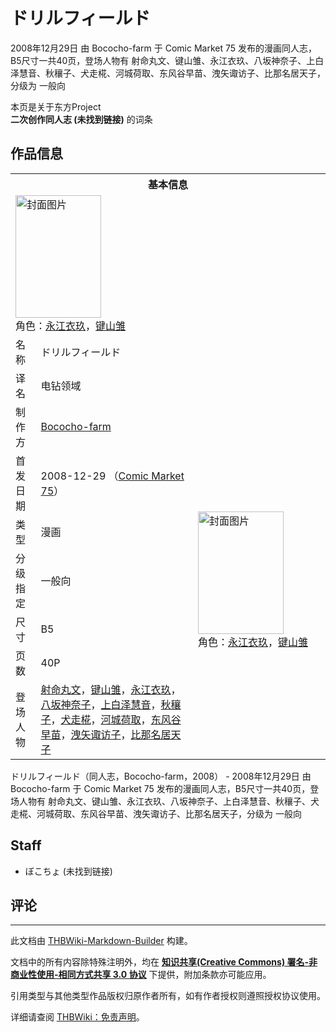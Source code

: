 # ドリルフィールド

<!-- source html: G:\repos\THBWiki-Markdown-Builder\THBWikiMarkdown\Temp\main\6\6a\ns0%3A%E3%83%89%E3%83%AA%E3%83%AB%E3%83%95%E3%82%A3%E3%83%BC%E3%83%AB%E3%83%89.html -->

2008年12月29日 由 Bococho-farm 于 Comic Market 75 发布的漫画同人志，B5尺寸一共40页，登场人物有 射命丸文、键山雏、永江衣玖、八坂神奈子、上白泽慧音、秋穰子、犬走椛、河城荷取、东风谷早苗、洩矢诹访子、比那名居天子，分级为 一般向

本页是关于东方Project  
 **二次创作同人志 (未找到链接)** 的词条

## 作品信息

<table><tbody><tr><th colspan="3">基本信息</th></tr><tr><td class="cover-artwork-mobile" colspan="2"><a href="./文件-ドリルフィールド封面.jpg.md" class="image" title="封面图片"><img alt="封面图片" src="https://upload.thwiki.cc/thumb/b/bd/%E3%83%89%E3%83%AA%E3%83%AB%E3%83%95%E3%82%A3%E3%83%BC%E3%83%AB%E3%83%89%E5%B0%81%E9%9D%A2.jpg/137px-%E3%83%89%E3%83%AA%E3%83%AB%E3%83%95%E3%82%A3%E3%83%BC%E3%83%AB%E3%83%89%E5%B0%81%E9%9D%A2.jpg" decoding="async" loading="lazy" width="137" height="196" srcset="https://upload.thwiki.cc/thumb/b/bd/%E3%83%89%E3%83%AA%E3%83%AB%E3%83%95%E3%82%A3%E3%83%BC%E3%83%AB%E3%83%89%E5%B0%81%E9%9D%A2.jpg/206px-%E3%83%89%E3%83%AA%E3%83%AB%E3%83%95%E3%82%A3%E3%83%BC%E3%83%AB%E3%83%89%E5%B0%81%E9%9D%A2.jpg 1.5x, https://upload.thwiki.cc/thumb/b/bd/%E3%83%89%E3%83%AA%E3%83%AB%E3%83%95%E3%82%A3%E3%83%BC%E3%83%AB%E3%83%89%E5%B0%81%E9%9D%A2.jpg/274px-%E3%83%89%E3%83%AA%E3%83%AB%E3%83%95%E3%82%A3%E3%83%BC%E3%83%AB%E3%83%89%E5%B0%81%E9%9D%A2.jpg 2x" data-file-width="1050" data-file-height="1500"></a><div class="cover-char">角色：<a href="./永江衣玖.md" title="永江衣玖">永江衣玖</a>，<a href="./键山雏.md" title="键山雏">键山雏</a></div></td>
</tr><tr><td class="label">名称</td><td colspan="2"> ドリルフィールド </td></tr><tr><td class="label">译名</td><td colspan="2"> 电钻领域 </td></tr><tr><td class="label">制作方</td><td><a href="./Bococho-farm.md" title="Bococho-farm">Bococho-farm</a></td><td class="cover-artwork" rowspan="7" style="min-width:196px;"><a href="./文件-ドリルフィールド封面.jpg.md" class="image" title="封面图片"><img alt="封面图片" src="https://upload.thwiki.cc/thumb/b/bd/%E3%83%89%E3%83%AA%E3%83%AB%E3%83%95%E3%82%A3%E3%83%BC%E3%83%AB%E3%83%89%E5%B0%81%E9%9D%A2.jpg/137px-%E3%83%89%E3%83%AA%E3%83%AB%E3%83%95%E3%82%A3%E3%83%BC%E3%83%AB%E3%83%89%E5%B0%81%E9%9D%A2.jpg" decoding="async" loading="lazy" width="137" height="196" srcset="https://upload.thwiki.cc/thumb/b/bd/%E3%83%89%E3%83%AA%E3%83%AB%E3%83%95%E3%82%A3%E3%83%BC%E3%83%AB%E3%83%89%E5%B0%81%E9%9D%A2.jpg/206px-%E3%83%89%E3%83%AA%E3%83%AB%E3%83%95%E3%82%A3%E3%83%BC%E3%83%AB%E3%83%89%E5%B0%81%E9%9D%A2.jpg 1.5x, https://upload.thwiki.cc/thumb/b/bd/%E3%83%89%E3%83%AA%E3%83%AB%E3%83%95%E3%82%A3%E3%83%BC%E3%83%AB%E3%83%89%E5%B0%81%E9%9D%A2.jpg/274px-%E3%83%89%E3%83%AA%E3%83%AB%E3%83%95%E3%82%A3%E3%83%BC%E3%83%AB%E3%83%89%E5%B0%81%E9%9D%A2.jpg 2x" data-file-width="1050" data-file-height="1500"></a><div class="cover-char">角色：<a href="./永江衣玖.md" title="永江衣玖">永江衣玖</a>，<a href="./键山雏.md" title="键山雏">键山雏</a></div></td>
</tr><tr><td class="label">首发日期</td><td>2008-12-29&#160;（<a href="/展会作品列表?e=Comic+Market%2375">Comic Market 75</a>）</td></tr><tr><td class="label">类型</td><td>漫画</td></tr><tr><td class="label">分级指定</td><td>一般向</td></tr><tr><td class="label">尺寸</td><td>B5</td></tr><tr><td class="label">页数</td><td>40P</td></tr><tr><td class="label">登场人物</td><td><a href="./射命丸文.md" title="射命丸文">射命丸文</a>，<a href="./键山雏.md" title="键山雏">键山雏</a>，<a href="./永江衣玖.md" title="永江衣玖">永江衣玖</a>，<a href="./八坂神奈子.md" title="八坂神奈子">八坂神奈子</a>，<a href="./上白泽慧音.md" title="上白泽慧音">上白泽慧音</a>，<a href="./秋穰子.md" title="秋穰子">秋穰子</a>，<a href="./犬走椛.md" title="犬走椛">犬走椛</a>，<a href="./河城荷取.md" title="河城荷取">河城荷取</a>，<a href="./东风谷早苗.md" title="东风谷早苗">东风谷早苗</a>，<a href="./洩矢诹访子.md" title="洩矢诹访子">洩矢诹访子</a>，<a href="./比那名居天子.md" title="比那名居天子">比那名居天子</a></td></tr></tbody></table>

ドリルフィールド（同人志，Bococho-farm，2008） - 2008年12月29日 由 Bococho-farm 于 Comic Market 75 发布的漫画同人志，B5尺寸一共40页，登场人物有 射命丸文、键山雏、永江衣玖、八坂神奈子、上白泽慧音、秋穰子、犬走椛、河城荷取、东风谷早苗、洩矢诹访子、比那名居天子，分级为 一般向

## Staff
- ぼこちょ (未找到链接)


## 评论




---

此文档由 [THBWiki-Markdown-Builder](https://github.com/Delsin-Yu/THBWiki-Markdown-Builder) 构建。

文档中的所有内容除特殊注明外，均在 [**知识共享(Creative Commons) 署名-非商业性使用-相同方式共享 3.0 协议**](https://creativecommons.org/licenses/by-sa/3.0/deed.zh-hans) 下提供，附加条款亦可能应用。

引用类型与其他类型作品版权归原作者所有，如有作者授权则遵照授权协议使用。

详细请查阅 [THBWiki：免责声明](https://thbwiki.cc/THBWiki:%E5%85%8D%E8%B4%A3%E5%A3%B0%E6%98%8E)。

